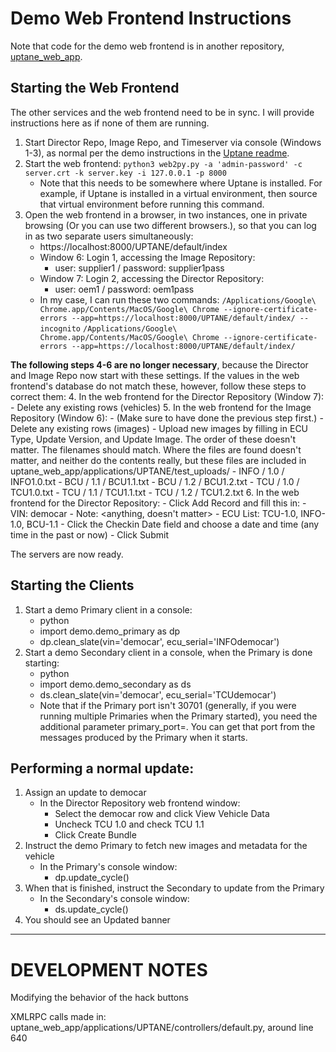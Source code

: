 # Demo Web Frontend Instructions

Note that code for the demo web frontend is in another repository,
[uptane_web_app](https://github.com/uptane/uptane_web_app]).


## Starting the Web Frontend
The other services and the web frontend need to be in sync. I will provide
instructions here as if none of them are running.
1. Start Director Repo, Image Repo, and Timeserver via console (Windows 1-3), as normal per the demo instructions in the [Uptane readme](../blob/develop/README.md).
2. Start the web frontend:
    `python3 web2py.py -a 'admin-password' -c server.crt -k server.key -i 127.0.0.1 -p 8000`
    - Note that this needs to be somewhere where Uptane is installed. For example, if Uptane is installed in a virtual environment, then source that virtual environment before running this command.
3. Open the web frontend in a browser, in two instances, one in private browsing (Or you can use two different browsers.), so that you can log in as two separate users simultaneously:
    - https://localhost:8000/UPTANE/default/index
    - Window 6: Login 1, accessing the Image Repository:
        - user: supplier1 / password: supplier1pass
    - Window 7: Login 2, accessing the Director Repository:
        - user: oem1 / password: oem1pass
    - In my case, I can run these two commands:
    `/Applications/Google\ Chrome.app/Contents/MacOS/Google\ Chrome --ignore-certificate-errors --app=https://localhost:8000/UPTANE/default/index/ --incognito`
    `/Applications/Google\ Chrome.app/Contents/MacOS/Google\ Chrome --ignore-certificate-errors --app=https://localhost:8000/UPTANE/default/index/`

**The following steps 4-6 are no longer necessary**, because the Director and Image
Repo now start with these settings. If the values in the web frontend's database
do not match these, however, follow these steps to correct them:
4. In the web frontend for the Director Repository (Window 7):
    - Delete any existing rows (vehicles)
5. In the web frontend for the Image Repository (Window 6):
    - (Make sure to have done the previous step first.)
    - Delete any existing rows (images)
    - Upload new images by filling in ECU Type, Update Version, and Update Image. The order of these doesn't matter. The filenames should match. Where the files are found doesn't matter, and neither do the contents really, but these files are included in uptane_web_app/applications/UPTANE/test_uploads/
        - INFO / 1.0 / INFO1.0.txt
        - BCU / 1.1 / BCU1.1.txt
        - BCU / 1.2 / BCU1.2.txt
        - TCU / 1.0 / TCU1.0.txt
        - TCU / 1.1 / TCU1.1.txt
        - TCU / 1.2 / TCU1.2.txt
6. In the web frontend for the Director Repository:
    - Click Add Record and fill this in:
        - VIN: democar
        - Note: <anything, doesn't matter>
        - ECU List: TCU-1.0, INFO-1.0, BCU-1.1
        - Click the Checkin Date field and choose a date and time (any time in the past or now)
        - Click Submit

The servers are now ready.


## Starting the Clients
1. Start a demo Primary client in a console:
    - python
    - import demo.demo_primary as dp
    - dp.clean_slate(vin='democar', ecu_serial='INFOdemocar')
2. Start a demo Secondary client in a console, when the Primary is done starting:
    - python
    - import demo.demo_secondary as ds
    - ds.clean_slate(vin='democar', ecu_serial='TCUdemocar')
    - Note that if the Primary port isn't 30701 (generally, if you were running multiple Primaries when the Primary started), you need the additional parameter primary_port=<port>. You can get that port from the messages produced by the Primary when it starts.


## Performing a normal update:
1. Assign an update to democar
    - In the Director Repository web frontend window:
        - Select the democar row and click View Vehicle Data
        - Uncheck TCU 1.0 and check TCU 1.1
        - Click Create Bundle
2. Instruct the demo Primary to fetch new images and metadata for the vehicle
    - In the Primary's console window:
        - dp.update_cycle()
3. When that is finished, instruct the Secondary to update from the Primary
    - In the Secondary's console window:
        - ds.update_cycle()
4. You should see an Updated banner





-----------------------------
# DEVELOPMENT NOTES

Modifying the behavior of the hack buttons

XMLRPC calls made in:
uptane_web_app/applications/UPTANE/controllers/default.py, around line 640


